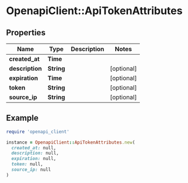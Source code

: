 # OpenapiClient::ApiTokenAttributes

## Properties

| Name | Type | Description | Notes |
| ---- | ---- | ----------- | ----- |
| **created_at** | **Time** |  |  |
| **description** | **String** |  | [optional] |
| **expiration** | **Time** |  | [optional] |
| **token** | **String** |  | [optional] |
| **source_ip** | **String** |  | [optional] |

## Example

```ruby
require 'openapi_client'

instance = OpenapiClient::ApiTokenAttributes.new(
  created_at: null,
  description: null,
  expiration: null,
  token: null,
  source_ip: null
)
```

